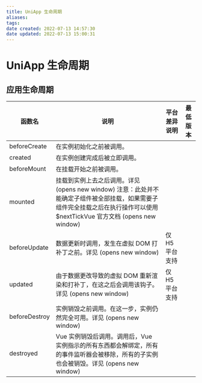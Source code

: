 ```yaml
---
title: UniApp 生命周期
aliases: 
tags: 
date created: 2022-07-13 14:57:30
date updated: 2022-07-13 15:00:31
---
```


# UniApp 生命周期

## 应用生命周期

| 函数名           | 说明                                                                                                                   | 平台差异说明  | 最低版本 |
|---------------|----------------------------------------------------------------------------------------------------------------------|---------|------|
| beforeCreate  | 在实例初始化之前被调用。                                                                                |
| created       | 在实例创建完成后被立即调用。                                                                              |
| beforeMount   | 在挂载开始之前被调用。                                                                        |
| mounted       | 挂载到实例上去之后调用。详见  \(opens new window\) 注意：此处并不能确定子组件被全部挂载，如果需要子组件完全挂载之后在执行操作可以使用 $nextTickVue 官方文档  \(opens new window\) |
| beforeUpdate  | 数据更新时调用，发生在虚拟 DOM 打补丁之前。详见  \(opens new window\)                                                                     | 仅 H5 平台支持 |
| updated       | 由于数据更改导致的虚拟 DOM 重新渲染和打补丁，在这之后会调用该钩子。详见  \(opens new window\)                                                         | 仅 H5 平台支持 |
| beforeDestroy | 实例销毁之前调用。在这一步，实例仍然完全可用。详见  \(opens new window\)                                                                      |
| destroyed     | Vue 实例销毁后调用。调用后，Vue 实例指示的所有东西都会解绑定，所有的事件监听器会被移除，所有的子实例也会被销毁。详见  \(opens new window\)
